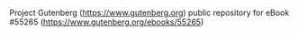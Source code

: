 Project Gutenberg (https://www.gutenberg.org) public repository for
eBook #55265 (https://www.gutenberg.org/ebooks/55265)
